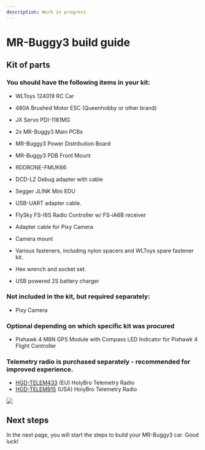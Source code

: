 ```yaml
---
description: Work in progress
---
```


# MR-Buggy3 build guide

## Kit of parts

### You should have the following items in your kit:

* WLToys 124019 RC Car
* 480A Brushed Motor ESC (Queenhobby or other brand)
* JX Servo PDI-1181MG
* 2x MR-Buggy3 Main PCBs



* MR-Buggy3 Power Distribution Board
* MR-Buggy3 PDB Front Mount



* RDDRONE-FMUK66
* DCD-LZ Debug adapter with cable
* Segger JLINK Mini EDU
* USB-UART adapter cable.



* FlySky FS-I6S Radio Controller w/ FS-iA6B receiver
* Adapter cable for Pixy Camera
* Camera mount
* Various fasteners, including nylon spacers and WLToys spare fastener kit.
* Hex wrench and socket set.
* USB powered 2S battery charger

### Not included in the kit, but required separately:

* Pixy Camera&#x20;

### Optional depending on which specific kit was procured&#x20;

* Pixhawk 4 M8N GPS Module with Compass LED Indicator for Pixhawk 4 Flight Controller

### Telemetry radio is purchased separately - recommended for improved experience.

* [HGD-TELEM433](https://www.nxp.com/part/HGD-TELEM433#/) (EU) HolyBro Telemetry Radio&#x20;
* [HGD-TELEM915](https://www.nxp.com/part/HGD-TELEM915#/) (USA) HolyBro Telemetry Radio&#x20;



![](../../.gitbook/assets/IMG\_5890.JPEG)

## Next steps

In the next page, you will start the steps to build your MR-Buggy3 car. Good luck!

